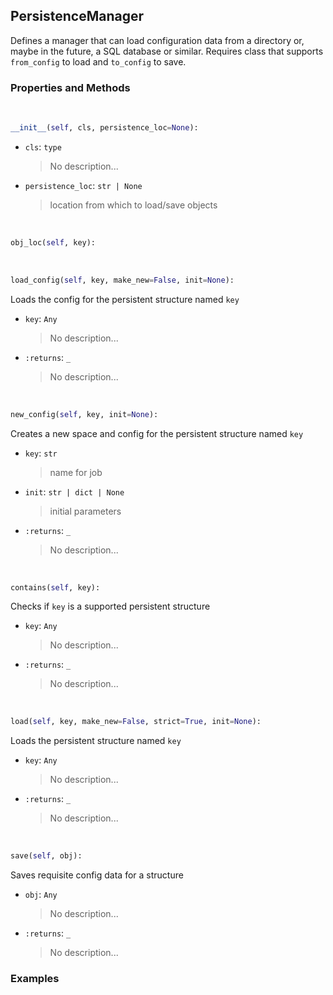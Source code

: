 ## <a id="McUtils.McUtils.Scaffolding.Persistence.PersistenceManager">PersistenceManager</a>
Defines a manager that can load configuration data from a directory
or, maybe in the future, a SQL database or similar.
Requires class that supports `from_config` to load and `to_config` to save.

### Properties and Methods
<a id="McUtils.McUtils.Scaffolding.Persistence.PersistenceManager.__init__" class="docs-object-method">&nbsp;</a>
```python
__init__(self, cls, persistence_loc=None): 
```

- `cls`: `type`
    >No description...
- `persistence_loc`: `str | None`
    >location from which to load/save objects

<a id="McUtils.McUtils.Scaffolding.Persistence.PersistenceManager.obj_loc" class="docs-object-method">&nbsp;</a>
```python
obj_loc(self, key): 
```

<a id="McUtils.McUtils.Scaffolding.Persistence.PersistenceManager.load_config" class="docs-object-method">&nbsp;</a>
```python
load_config(self, key, make_new=False, init=None): 
```
Loads the config for the persistent structure named `key`
- `key`: `Any`
    >No description...
- `:returns`: `_`
    >No description...

<a id="McUtils.McUtils.Scaffolding.Persistence.PersistenceManager.new_config" class="docs-object-method">&nbsp;</a>
```python
new_config(self, key, init=None): 
```
Creates a new space and config for the persistent structure named `key`
- `key`: `str`
    >name for job
- `init`: `str | dict | None`
    >initial parameters
- `:returns`: `_`
    >No description...

<a id="McUtils.McUtils.Scaffolding.Persistence.PersistenceManager.contains" class="docs-object-method">&nbsp;</a>
```python
contains(self, key): 
```
Checks if `key` is a supported persistent structure
- `key`: `Any`
    >No description...
- `:returns`: `_`
    >No description...

<a id="McUtils.McUtils.Scaffolding.Persistence.PersistenceManager.load" class="docs-object-method">&nbsp;</a>
```python
load(self, key, make_new=False, strict=True, init=None): 
```
Loads the persistent structure named `key`
- `key`: `Any`
    >No description...
- `:returns`: `_`
    >No description...

<a id="McUtils.McUtils.Scaffolding.Persistence.PersistenceManager.save" class="docs-object-method">&nbsp;</a>
```python
save(self, obj): 
```
Saves requisite config data for a structure
- `obj`: `Any`
    >No description...
- `:returns`: `_`
    >No description...

### Examples



